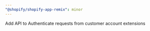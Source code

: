 ```yaml
---
"@shopify/shopify-app-remix": minor
---
```


Add API to Authenticate requests from customer account extensions
